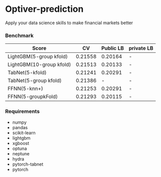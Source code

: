 # Optiver-prediction
Apply your data science skills to make financial markets better


### Benchmark
|Score|CV|Public LB|private LB|
|-----|--|------|-------|
|LightGBM(5-group kfold)|0.21558|0.20164|-|
|LightGBM(10-group kfold)|0.21513|0.20133|-|
|TabNet(5-kfold)|0.21241|0.20291|-|
|TabNet(5-group kfold)|0.21386|-|-|
|FFNN(5-knn+)|0.21253|0.20291|-|
|FFNN(5-groupkFold)|0.21293|0.20115|-|

### Requirements
+ numpy
+ pandas
+ scikit-learn
+ lightgbm
+ xgboost
+ optuna
+ neptune
+ hydra
+ pytorch-tabnet
+ pytorch

### 